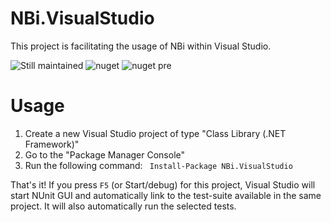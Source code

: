 # NBi.VisualStudio
This project is facilitating the usage of NBi within Visual Studio.

![Still maintained](https://img.shields.io/maintenance/yes/2017.svg)
![nuget](https://img.shields.io/nuget/v/NBi.VisualStudio.svg) 
![nuget pre](https://img.shields.io/nuget/vpre/NBi.VisualStudio.svg)

Usage
=====

1. Create a new Visual Studio project of type "Class Library (.NET Framework)"
1. Go to the "Package Manager Console" 
1. Run the following command: ``` Install-Package NBi.VisualStudio```

That's it!
If you press ```F5``` (or Start/debug) for this project, Visual Studio will start NUnit GUI and automatically link to the test-suite available in the same project. It will also automatically run the selected tests.

